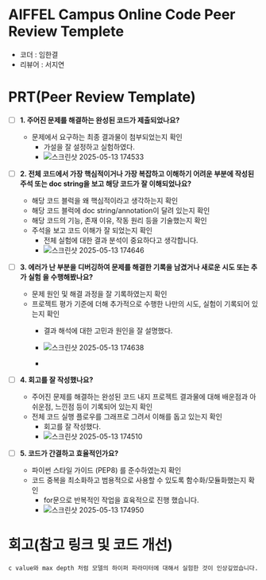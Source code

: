 # AIFFEL Campus Online Code Peer Review Templete
- 코더 : 임한결
- 리뷰어 : 서지연


# PRT(Peer Review Template)
- [ ]  **1. 주어진 문제를 해결하는 완성된 코드가 제출되었나요?**
    - 문제에서 요구하는 최종 결과물이 첨부되었는지 확인
        - 가설을 잘 설정하고 실험하였다.
        - ![스크린샷 2025-05-13 174533](https://github.com/user-attachments/assets/9700d94d-1147-4d64-a1f9-04ffafcdce6c)


- [ ]  **2. 전체 코드에서 가장 핵심적이거나 가장 복잡하고 이해하기 어려운 부분에 작성된 
주석 또는 doc string을 보고 해당 코드가 잘 이해되었나요?**
    - 해당 코드 블럭을 왜 핵심적이라고 생각하는지 확인
    - 해당 코드 블럭에 doc string/annotation이 달려 있는지 확인
    - 해당 코드의 기능, 존재 이유, 작동 원리 등을 기술했는지 확인
    - 주석을 보고 코드 이해가 잘 되었는지 확인
        - 전체 실험에 대한 결과 분석이 중요하다고 생각합니다.
        - ![스크린샷 2025-05-13 174646](https://github.com/user-attachments/assets/b09fa7dc-178b-4201-b59e-3bd5af455454)


        
- [ ]  **3. 에러가 난 부분을 디버깅하여 문제를 해결한 기록을 남겼거나
새로운 시도 또는 추가 실험
을 수행해봤나요?**
    - 문제 원인 및 해결 과정을 잘 기록하였는지 확인
    - 프로젝트 평가 기준에 더해 추가적으로 수행한 나만의 시도, 
    실험이 기록되어 있는지 확인
        - 결과 해석에 대한 고민과 원인을 잘 설명했다.
        - ![스크린샷 2025-05-13 174638](https://github.com/user-attachments/assets/47091c7e-7b7f-44de-8440-e3abe9506a53)

        - 
        
- [ ]  **4. 회고를 잘 작성했나요?**
    - 주어진 문제를 해결하는 완성된 코드 내지 프로젝트 결과물에 대해
    배운점과 아쉬운점, 느낀점 등이 기록되어 있는지 확인
    - 전체 코드 실행 플로우를 그래프로 그려서 이해를 돕고 있는지 확인
        - 회고를 잘 작성했다.
        - ![스크린샷 2025-05-13 174510](https://github.com/user-attachments/assets/ad91bc50-769d-4af5-aa74-d1f23726f881)

        
- [ ]  **5. 코드가 간결하고 효율적인가요?**
    - 파이썬 스타일 가이드 (PEP8) 를 준수하였는지 확인
    - 코드 중복을 최소화하고 범용적으로 사용할 수 있도록 함수화/모듈화했는지 확인
        - for문으로 반복적인 작업을 효육적으로 진행 했습니다.
        - ![스크린샷 2025-05-13 174950](https://github.com/user-attachments/assets/ad76d973-ae03-4a3f-b72c-3f9260f3d948)



# 회고(참고 링크 및 코드 개선)
```
c value와 max depth 처럼 모델의 하이퍼 파라미터에 대해서 실험한 것이 인상깊었습니다. 
```
